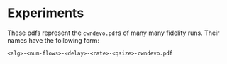 # Experiments

These pdfs represent the `cwndevo.pdf`s of many many fidelity runs. Their names have the following form:

```
<alg>-<num-flows>-<delay>-<rate>-<qsize>-cwndevo.pdf
```

